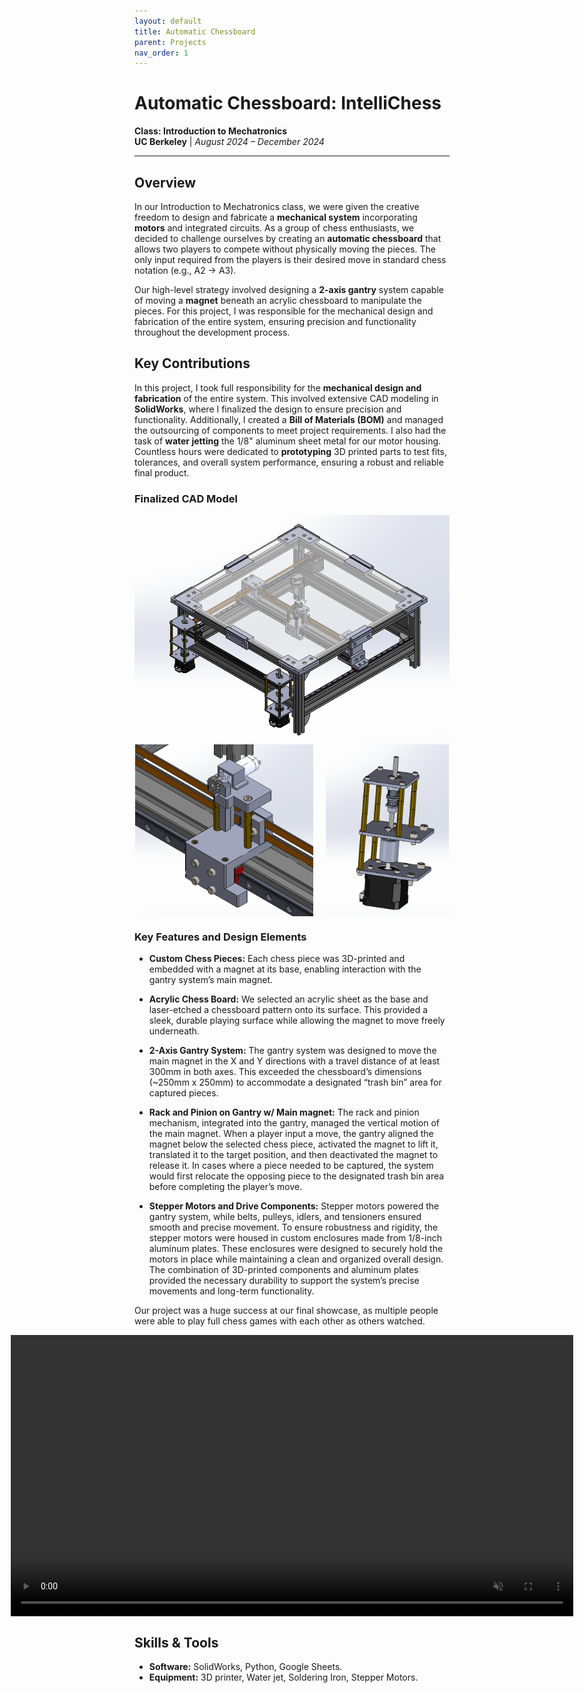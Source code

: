 ```yaml
---
layout: default
title: Automatic Chessboard
parent: Projects
nav_order: 1
---
```


# Automatic Chessboard: IntelliChess
**Class: Introduction to Mechatronics**  
**UC Berkeley** | *August 2024 – December 2024*

---

## Overview 
In our Introduction to Mechatronics class, we were given the creative freedom to design and fabricate a **mechanical system** incorporating **motors** and integrated circuits. As a group of chess enthusiasts, we decided to challenge ourselves by creating an **automatic chessboard** that allows two players to compete without physically moving the pieces. The only input required from the players is their desired move in standard chess notation (e.g., A2 → A3).

Our high-level strategy involved designing a **2-axis gantry** system capable of moving a **magnet** beneath an acrylic chessboard to manipulate the pieces. For this project, I was responsible for the mechanical design and fabrication of the entire system, ensuring precision and functionality throughout the development process.  

## Key Contributions
In this project, I took full responsibility for the **mechanical design and fabrication** of the entire system. This involved extensive CAD modeling in **SolidWorks**, where I finalized the design to ensure precision and functionality. Additionally, I created a **Bill of Materials (BOM)** and managed the outsourcing of components to meet project requirements. I also had the task of **water jetting** the 1/8" aluminum sheet metal for our motor housing. Countless hours were dedicated to **prototyping** 3D printed parts to test fits, tolerances, and overall system performance, ensuring a robust and reliable final product.

### Finalized CAD Model
<div style="display: flex; justify-content: center; gap: 20px;">
  <img src="assets/chessboard_finalCAD.png" alt="Laptop stand closed CAD" style="height: 367px; width: auto;">
</div>

<div style="display: flex; justify-content: center; gap: 20px;">
  <img src="assets/rackandpinionCAD.png" alt="Laptop stand closed CAD" style="height: 275px; width: auto;">
  <img src="assets/motorhousing.png" alt="Laptop stand open CAD" style="height: 275px; width: auto;">
</div>

### Key Features and Design Elements
- **Custom Chess Pieces:** Each chess piece was 3D-printed and embedded with a magnet at its base, enabling interaction with the gantry system’s main magnet.

- **Acrylic Chess Board:** We selected an acrylic sheet as the base and laser-etched a chessboard pattern onto its surface. This provided a sleek, durable playing surface while allowing the magnet to move freely underneath.    

- **2-Axis Gantry System:** The gantry system was designed to move the main magnet in the X and Y directions with a travel distance of at least 300mm in both axes. This exceeded the chessboard’s dimensions (~250mm x 250mm) to accommodate a designated “trash bin” area for captured pieces. 

- **Rack and Pinion on Gantry w/ Main magnet:** The rack and pinion mechanism, integrated into the gantry, managed the vertical motion of the main magnet. When a player input a move, the gantry aligned the magnet below the selected chess piece, activated the magnet to lift it, translated it to the target position, and then deactivated the magnet to release it. In cases where a piece needed to be captured, the system would first relocate the opposing piece to the designated trash bin area before completing the player’s move.

- **Stepper Motors and Drive Components:** Stepper motors powered the gantry system, while belts, pulleys, idlers, and tensioners ensured smooth and precise movement. To ensure robustness and rigidity, the stepper motors were housed in custom enclosures made from 1/8-inch aluminum plates. These enclosures were designed to securely hold the motors in place while maintaining a clean and organized overall design. The combination of 3D-printed components and aluminum plates provided the necessary durability to support the system’s precise movements and long-term functionality.

Our project was a huge success at our final showcase, as multiple people were able to play full chess games with each other as others watched.

<div style="display: flex; justify-content: center;">
  <video style="height: 450px; width: auto;" controls autoplay loop muted>
    <source src="assets/IMG_3129.mp4" type="video/mp4">
    Your browser does not support the video tag.
  </video>
</div>

## Skills & Tools  
- **Software:** SolidWorks, Python, Google Sheets.
- **Equipment:** 3D printer, Water jet, Soldering Iron, Stepper Motors. 